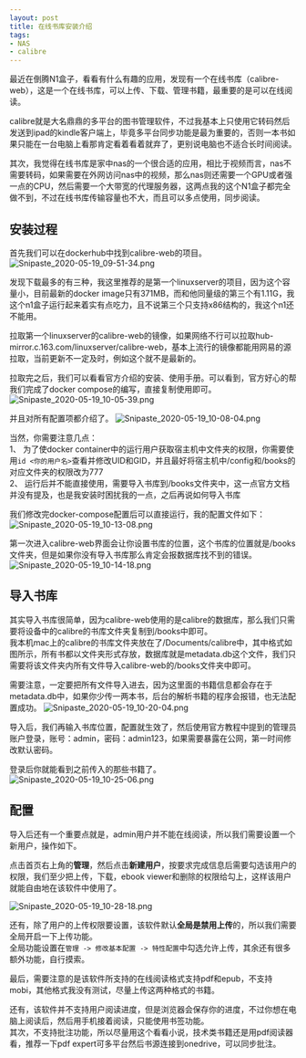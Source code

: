 ```yaml
---
layout: post
title: 在线书库安装介绍
tags:
- NAS
- calibre
---
```


最近在倒腾N1盒子，看看有什么有趣的应用，发现有一个在线书库（calibre-web），这是一个在线书库，可以上传、下载、管理书籍，最重要的是可以在线阅读。

calibre就是大名鼎鼎的多平台的图书管理软件，不过我基本上只使用它转码然后发送到ipad的kindle客户端上，毕竟多平台同步功能是最为重要的，否则一本书如果只能在一台电脑上看那肯定看着看着就弃了，更别说电脑也不适合长时间阅读。

其次，我觉得在线书库是家中nas的一个很合适的应用，相比于视频而言，nas不需要转码，如果需要在外网访问nas中的视频，那么nas则还需要一个GPU或者强一点的CPU，然后需要一个大带宽的代理服务器，这两点我的这个N1盒子都完全做不到，不过在线书库传输容量也不大，而且可以多点使用，同步阅读。

## 安装过程
首先我们可以在dockerhub中找到calibre-web的项目。
![Snipaste_2020-05-19_09-51-34.png](https://i.loli.net/2020/05/19/1i3lhxBtW2gmXQE.png)

发现下载最多的有三种，我这里推荐的是第一个linuxserver的项目，因为这个容量小，目前最新的docker image只有371MB，而和他同量级的第三个有1.11G，我这个n1盒子运行起来着实有点吃力，且不说第三个只支持x86结构的，我这个n1还不能用。

拉取第一个linuxserver的calibre-web的镜像，如果网络不行可以拉取hub-mirror.c.163.com/linuxserver/calibre-web，基本上流行的镜像都能用网易的源拉取，当前更新不一定及时，例如这个就不是最新的。

拉取完之后，我们可以看看官方介绍的安装、使用手册。可以看到，官方好心的帮我们完成了docker compose的编写，直接复制使用即可。
![Snipaste_2020-05-19_10-05-39.png](https://i.loli.net/2020/05/19/9xDynjGBY2ge6OP.png)

并且对所有配置项都介绍了。
![Snipaste_2020-05-19_10-08-04.png](https://i.loli.net/2020/05/19/SlnVYEuLP1AFtjg.png)

当然，你需要注意几点：  
1、 为了使docker container中的运行用户获取宿主机中文件夹的权限，你需要使用`id <你的用户名>`查看并修改UID和GID，并且最好将宿主机中/config和/books的对应文件夹的权限改为777  
2、 运行后并不能直接使用，需要导入书库到/books文件夹中，这一点官方文档并没有提及，也是我安装时困扰我的一点，之后再说如何导入书库

我们修改完docker-compose配置后可以直接运行，我的配置文件如下：
![Snipaste_2020-05-19_10-13-08.png](https://i.loli.net/2020/05/19/QlISnbjKeYxyMcX.png)

第一次进入calibre-web界面会让你设置书库的位置，这个书库的位置就是/books文件夹，但是如果你没有导入书库那么肯定会报数据库找不到的错误。
![Snipaste_2020-05-19_10-14-18.png](https://i.loli.net/2020/05/19/aVFWMGCom9j2Ed6.png)

## 导入书库
其实导入书库很简单，因为calibre-web使用的是calibre的数据库，那么我们只需要将设备中的calibre的书库文件夹复制到/books中即可。  
我本机mac上的calibre的书库文件夹放在了/Documents/calibre中，其中格式如图所示，所有书都以文件夹形式存放，数据库就是metadata.db这个文件，我们只需要将该文件夹内所有文件导入calibre-web的/books文件夹中即可。

需要注意，一定要把所有文件导入进去，因为这里面的书籍信息都会存在于metadata.db中，如果你少传一两本书，后台的解析书籍的程序会报错，也无法配置成功。
![Snipaste_2020-05-19_10-20-04.png](https://i.loli.net/2020/05/19/WKmPCZ59y7gw6YM.png)

导入后，我们再输入书库位置，配置就生效了，然后使用官方教程中提到的管理员账户登录，账号：admin，密码：admin123，如果需要暴露在公网，第一时间修改默认密码。

登录后你就能看到之前传入的那些书籍了。
![Snipaste_2020-05-19_10-25-06.png](https://i.loli.net/2020/05/19/cQizSv8wg7PsO2J.png)


## 配置
导入后还有一个重要点就是，admin用户并不能在线阅读，所以我们需要设置一个新用户，操作如下。

点击首页右上角的**管理**，然后点击**新建用户**，按要求完成信息后需要勾选该用户的权限，我们至少把上传，下载，ebook viewer和删除的权限给勾上，这样该用户就能自由地在该软件中使用了。

![Snipaste_2020-05-19_10-28-18.png](https://i.loli.net/2020/05/19/pY7xFTiQkb4wcR8.png)

还有，除了用户的上传权限要设置，该软件默认**全局是禁用上传**的，所以我们需要全局开启一下上传功能。  
全局功能设置在`管理 -> 修改基本配置 -> 特性配置`中勾选允许上传，其余还有很多额外功能，自行摸索。


最后，需要注意的是该软件所支持的在线阅读格式支持pdf和epub，不支持mobi，其他格式我没有测试，尽量上传这两种格式的书籍。

还有，该软件并不支持用户阅读进度，但是浏览器会保存你的进度，不过你想在电脑上阅读后，然后用手机接着阅读，只能使用书签功能。  
其次，不支持批注功能，所以尽量用这个看看小说，技术类书籍还是用pdf阅读器看，推荐一下pdf expert可多平台然后书源连接到onedrive，可以同步批注。
